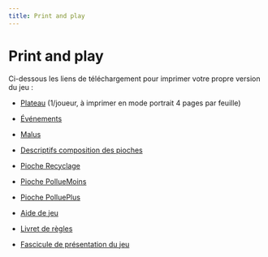 ```yaml
---
title: Print and play
---
```

# Print and play

Ci-dessous les liens de téléchargement pour imprimer votre propre version du jeu :

- [Plateau](../pdf/pnp/plateau.pdf) (1/joueur, à imprimer en mode portrait 4 pages par feuille)
- [Événements](../pdf/pnp/events.pdf)
- [Malus](../pdf/pnp/malus.pdf)
- [Descriptifs composition des pioches](../pdf/pnp/recap.pdf)
- [Pioche Recyclage](../pdf/pnp/recyclage.pdf)
- [Pioche PollueMoins](../pdf/pnp/pollumoins.pdf)
- [Pioche PolluePlus](../pdf/pnp/polluplus.pdf)

- [Aide de jeu](../pdf/docCommuns/AideDeJeu.pdf)
- [Livret de règles](../pdf/docCommuns/LivretDeRegles.pdf)
- [Fascicule de présentation du jeu](../pdf/docCommuns/depliant.pdf)


